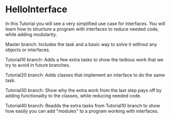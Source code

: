 # HelloInterface 
In this Tutorial you will see a very simplified use case for interfaces.
You will learn how to structure a program with interfaces to reduce needed code, while adding modularity.

Master branch:
Includes the task and a basic way to solve it without any objects or interfaces.

Tutorial10 branch:
Adds a few extra tasks to show the tedious work that we try to avoid in future branches.

Tutorial20 branch:
Adds classes that implement an interface to do the same task.

Tutorial30 branch:
Show why the extra work from the last step pays off by adding functionality to the classes, while reducing needed code.

Tutorial40 branch:
Readds the extra tasks from Tutorial10 branch to show how easily you can add "modules" to a program working with interfaces.

